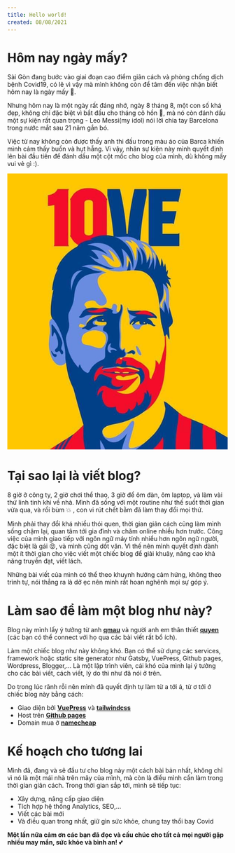 ```yaml
---
title: Hello world!
created: 08/08/2021
---
```


# Hôm nay ngày mấy?
Sài Gòn đang bước vào giai đoạn cao điểm giãn cách và phòng chống dịch bệnh Covid19, có lẽ vì vậy mà mình không còn để tâm đến việc nhận biết hôm nay là ngày mấy :thinking:.

Nhưng hôm nay là một ngày rất đáng nhớ, ngày 8 tháng 8, một con số khá đẹp, không chỉ đặc biệt vì bắt đầu cho tháng cô hồn :ghost:, mà nó còn đánh dấu một sự kiện rất quan trọng - Leo Messi(my idol) nói lời chia tay Barcelona trong nước mắt sau 21 năm gắn bó.

Việc từ nay không còn được thấy anh thi đấu trong màu áo của Barca khiến mình cảm thấy buồn và hụt hẫng. Vì vậy, nhân sự kiện này mình quyết định lên bài đầu tiên để đánh dấu một cột mốc cho blog của mình, dù không mấy vui vẻ gì :).

![10ve](/images/10ve.jpeg)

# Tại sao lại là viết blog?
8 giờ ở công ty, 2 giờ chơi thể thao, 3 giờ để ôm đàn, ôm laptop, và làm vài thứ linh tinh khi về nhà. Mình đã sống với một routine như thế suốt thời gian vừa qua, và rồi bùm :collision: , con vi rút chết bằm đã làm thay đổi mọi thứ.

Mình phải thay đổi khá nhiều thói quen, thời gian giãn cách cũng làm mình sống chậm lại, quan tâm tới gia đình và chăm online nhiều hơn trước. Công việc của mình giao tiếp với ngôn ngữ máy tính nhiều hơn ngôn ngữ người, đặc biệt là gái :stuck_out_tongue_closed_eyes:, và mình cũng dốt văn. Vì thế nên mình quyết định dành một ít thời gian cho việc viết một chiếc blog để giải khuây, nâng cao khả năng truyền đạt, viết lách.

Những bài viết của mình có thể theo khuynh hướng cảm hứng, không theo trình tự, nói thẳng ra là dở ẹc nên mình rất hoan nghênh mọi sự góp ý.

# Làm sao để làm một blog như này?
Blog này mình lấy ý tưởng từ anh __[qmau](https://qmau.me/)__ và người anh em thân thiết __[quyen](https://tatviquyen.name.vn/)__ (các bạn có thể connect với họ qua các bài viết rất bổ ích).

Làm một chiếc blog như này không khó. Bạn có thể sử dụng các services, framework hoặc static site generator như Gatsby, VuePress, Github pages, Wordpress, Blogger,... Là một lập trình viên, cái khó của mình lại ý tưởng cho các bài viết, cách viết, lý do thì như đã nói ở trên.


Do trong lúc rãnh rỗi nên mình đã quyết định tự làm từ a tới á, từ ơ tới ớ chiếc blog này bằng cách:
- Giao diện bởi __[VuePress](https://vuepress.vuejs.org/)__ và __[tailwindcss](https://tailwindcss.com/)__
- Host trên __[Github pages](https://github.com//)__ 
- Domain mua ở __[namecheap](https://www.namecheap.com/)__

# Kế hoạch cho tương lai
Mình đã, đang và sẽ đầu tư cho blog này một cách bài bản nhất, không chỉ vì nó là một mái nhà trên mây của mình, mà còn là điều mình cần làm trong thời gian giãn cách.
Trong thời gian sắp tới, mình sẽ tiếp tục:
- Xây dựng, nâng cấp giao diện
- Tích hợp hệ thống Analytics, SEO,...
- Viết các bài mới
- Và điều quan trong nhất, giữ gìn sức khỏe, chung tay thổi bay Covid

**Một lần nữa cảm ơn các bạn đã đọc và cầu chúc cho tất cả mọi người gặp nhiều may mắn, sức khỏe và bình an!** :two_hearts: